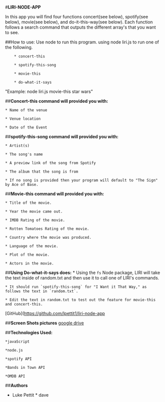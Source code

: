 #**LIRI-NODE-APP**

In this app you will find four functions concert(see below), spotify(see below), movie(see below), and do-it-this-way(see below). Each function follows a search command that outputs the different array's that you want to see. 

##How to use:
    Use node to run this program. using node liri.js to run one of the following.

        * concert-this

        * spotify-this-song

        * movie-this

        * do-what-it-says

"Example: node liri.js movie-this star wars"

##**Concert-this command will provided you with:**

    * Name of the venue

    * Venue location

    * Date of the Event

##**spotify-this-song command will provided you with:**

    * Artist(s)

    * The song's name

    * A preview link of the song from Spotify

    * The album that the song is from

    * If no song is provided then your program will default to "The Sign" by Ace of Base. 

##**Movie-this command will provided you with:**

    * Title of the movie.

    * Year the movie came out.

    * IMDB Rating of the movie.

    * Rotten Tomatoes Rating of the movie.

    * Country where the movie was produced.

    * Language of the movie.

    * Plot of the movie.

    * Actors in the movie.

##**Using Do-what-it-says does:**
    * Using the `fs` Node package, LIRI will take the text inside of random.txt and then use it to call one of LIRI's commands.

    * It should run `spotify-this-song` for "I Want it That Way," as follows the text in `random.txt`.

    * Edit the text in random.txt to test out the feature for movie-this and concert-this.

[GitHub](https://github.com/lpettit1/liri-node-app

##**Screen Shots pictures**
[google drive](https://drive.google.com/open?id=1H4LR2vAwWyBUqUWKCab2zT9SMF3xmaPj)

##**Technologies Used:**

    *javaScript

    *node.js

    *spotify API

    *Bands in Town API

    *OMDB API

##**Authors**
* Luke Pettit * dave 





